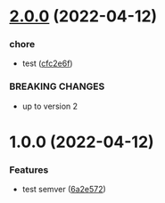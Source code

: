 # [2.0.0](https://github.com/bobbyecho/github-semver/compare/v1.0.0...v2.0.0) (2022-04-12)


### chore

* test ([cfc2e6f](https://github.com/bobbyecho/github-semver/commit/cfc2e6f6ff25489dae10c7a7ee75433d9b248516))


### BREAKING CHANGES

* up to version 2

# 1.0.0 (2022-04-12)


### Features

* test semver ([6a2e572](https://github.com/bobbyecho/github-semver/commit/6a2e572b003d28371ce70ad9b680b269103cfd96))
